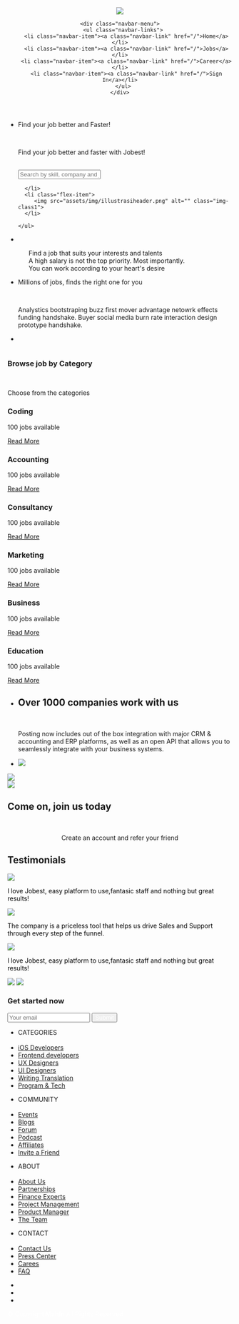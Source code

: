 <!DOCTYPE html>
<html lang="en">

<head>
  <meta charset="utf-8">
  <meta content="width=device-width, initial-scale=1.0" name="viewport">

  <title>Jobest website</title>
  <meta content="" name="description">
  <meta content="" name="keywords">

  <!-- Favicons -->
  <link href="assets/img/favicon.png" rel="icon">
  <link href="assets/img/apple-touch-icon.png" rel="apple-touch-icon">

  <!-- Google Fonts -->
  <link href="https://fonts.googleapis.com/css?family=Open+Sans:300,300i,400,400i,600,600i,700,700i|Montserrat:300,400,500,600,700" rel="stylesheet">
  <link rel="preconnect" href="https://fonts.gstatic.com">
  <link href="https://fonts.googleapis.com/css2?family=Nunito+Sans:wght@600&display=swap" rel="stylesheet">
  <link rel="preconnect" href="https://fonts.gstatic.com">
  <link href="https://fonts.googleapis.com/css2?family=Poppins:wght@600&display=swap" rel="stylesheet">
  <link rel="preconnect" href="https://fonts.gstatic.com">
  <link href="https://fonts.googleapis.com/css2?family=Poppins:wght@500&display=swap" rel="stylesheet">
  <link rel="preconnect" href="https://fonts.gstatic.com">
  <link href="https://fonts.googleapis.com/css2?family=Rubik&display=swap" rel="stylesheet">

  <!-- CSS Files -->
  <link rel="stylesheet" href="https://use.fontawesome.com/releases/v5.5.0/css/all.css" integrity="sha384-B4dIYHKNBt8Bc12p+WXckhzcICo0wtJAoU8YZTY5qE0Id1GSseTk6S+L3BlXeVIU" crossorigin="anonymous">
  <link href="assets/vendor/font-awesome/css/font-awesome.min.css" rel="stylesheet">
  <link href="assets/vendor/ionicons/css/ionicons.min.css" rel="stylesheet">


  <!-- Template Main CSS File -->
  <link href="assets/css/jobest-1.css" rel="stylesheet">

</head>

<body>

<!-- ======= Header ======= -->
<header id="navbar">
  <nav class="navbar-container container">
    <a href="/" class="home-link"><div class="navbar-logo"><img src="assets/img/jobest.svg" class="logo"></div></a>
    
    <div class="navbar-menu">
      <ul class="navbar-links">
        <li class="navbar-item"><a class="navbar-link" href="/">Home</a></li>
        <li class="navbar-item"><a class="navbar-link" href="/">Jobs</a></li>
        <li class="navbar-item"><a class="navbar-link" href="/">Career</a></li>
        <li class="navbar-item"><a class="navbar-link" href="/">Sign In</a></li>
      </ul>
    </div>
  </nav>
</header>


<!-- ======= First section ======= -->
<section id="sec1">
  <div>
    <ul class="flex-container">
      <li class="flex-item">
        <div class="findjob">
          <p>Find your job better and Faster!</p><br>
          <p class="findjob2">Find your job better and faster with Jobest!</p>
        </div><br>
        <div class="d-flex justify-content-left">
          <div class="searchbar">
            <input class="search_input" type="text" name="" placeholder="Search by skill, company and job">
            <a href="#" class="search_icon"><i class="fa fa-search"></i></a>
          </div>
        </div>

      </li>
      <li class="flex-item">
         <img src="assets/img/illustrasiheader.png" alt="" class="img-class1">
      </li>

    </ul>
  </div>
</section>


<!-- ======= Second section ======= -->
<section id="sec2">
  <div>
    <ul class="flex-container">
      <li class="flex-item">
        <img src="assets/img/o2.png" alt="" class="img-classo2">
        <img src="assets/img/sec2.png" alt="" class="img-class2">
      </li>
      <ul style="list-style: none" class="flex-item">
        <li class="findjob3"><i class="ion-android-checkmark-circle"></i> Find a job that suits your interests and talents</li>
        <li class="findjob3"><i class="ion-android-checkmark-circle"></i> A high salary is not the top priority. Most importantly.</li>
        <li class="findjob3"><i class="ion-android-checkmark-circle"></i> You can work according to your heart's desire</li>
        </li>
      </ul>
  </div>
</section>

<!-- ======= Third section ======= -->
<section id="sec3">
  <div>
    <ul class="flex-container">
      <li class="flex-item">
        <div>
          <p class="findjob">Millions of jobs, finds the right one for you</p><br>
          <p class="findjob4">Analystics bootstraping buzz first mover advantage netowrk effects funding handshake. Buyer social media burn rate interaction design prototype handshake.</p>
        </div>
      </li>
      <li class="flex-item">
        <img src="assets/img/pencil.png" alt="" class="img-class3">
      </li>
    </ul>
  </div>
</section>

<!-- boxes -->
<div>
   <img src="assets/img/boxes.png" alt="" class="img-boxes">  
</div>

<!-- ======= Fourth section ======= -->
<section id="sec4">
  <div>
  </div>
  <div class="content1">
    <div class="sec4-m">
    <H3>Browse job by Category</H3><br>
    <p> Choose from the categories</p>
  </div>
  </div>
</section>

<!-- ======= Fifth Section ======= -->
<section id="sec5"></section>
<div class="containerPackage">
  <div class="card">
    <div class="content">
      <i class="ion-ios-speedometer-outline" style="color: #8660fe;"></i>
      <h3>Coding</h3>
      <p>100 jobs available</p>
      <a href="#">Read More</a>
    </div>
  </div>
  <div class="card">
    <div class="content">
      <i class="ion-ios-world-outline" style="color: #8660fe;"></i>
      <h3>Accounting</h3>
      <p>100 jobs available</p>
      <a href="#">Read More</a>
    </div>
  </div>
  <div class="card">
    <div class="content">
      <i class="ion-ios-clock-outline" style="color: #8660fe;"></i>
      <h3>Consultancy</h3>
      <p>100 jobs available</p>
      <a href="#">Read More</a>
    </div>
  </div>
  <div class="card">
    <div class="content">
      <i class="ion-ios-world-outline" style="color: #8660fe;"></i>
      <h3>Marketing</h3>
      <p>100 jobs available</p>
      <a href="#">Read More</a>
    </div>
  </div>
  <div class="card">
    <div class="content">
      <i class="ion-ios-speedometer-outline" style="color: #8660fe;"></i>
      <h3>Business</h3>
      <p>100 jobs available</p>
      <a href="#">Read More</a>
    </div>
  </div>
  <div class="card">
    <div class="content">
      <i class="ion-ios-clock-outline" style="color: #8660fe;"></i>
      <h3>Education</h3>
      <p>100 jobs available</p>
      <a href="#">Read More</a>
    </div>
  </div>
</div>

<!-- ======= Sixth section ======= -->
<section id="sec6">
  <div>
    <ul class="flex-container">
      <li class="flex-item">
        <div class="companies">
          <h2>Over 1000 companies work with us</h2><br>
          <p>Posting now includes out of the box integration with major CRM & accounting and ERP platforms, as well as an open API that allows you to seamlessly integrate with your business systems.</p>
        </div>
      </li>
      <li class="flex-item">
        <img src="assets/img/companies.png">
      </li>
    </ul>
  </div>
</section>

<!-- ======= Seventh section ======= -->
<section id="sec7">
  <div class="join-us">
    <img src="assets/img/join.png" alt="" class="">
  </div>
  <div class="join-ribbon1"><img src="assets/img/join-ribbon.png"></div>
  <div class="join-ribbon2"><img src="assets/img/join-ribbon-r.png"></div>
  <div>
  <h2 class="join-text">Come on, join us today</h2><br>
  <p style="text-align: center;">Create an account and refer your friend</p>
  </div>
</section>

<!-- ======= Eight section ======= -->
<section id="sec8"></section>
<div>
  <h2 class="testimoni">Testimonials<span><i class="fa fa-arrow-left" aria-hidden="true"></i></span><span><i class="fa fa-arrow-right" aria-hidden="true"></i></span>
  </h2>
</div>
<div class="containerPackage containerPackage1">
  <div class="card card-rt">
    <div class="content content-img">
      <img src="assets/img/dam.png">
      <div>
        <span class="fa fa-star checked"></span>
        <span class="fa fa-star checked"></span>
        <span class="fa fa-star checked"></span>
        <span class="fa fa-star checked"></span>
        <span class="fa fa-star checked"></span></div>
        <p style="color: black">I love Jobest, easy platform to use,fantasic staff and nothing but great results!</p>
    </div>
  </div>
  <div class="card card-rt">
    <div class="content content-img">
      <img src="assets/img/lucas.png">
      <div>
        <span class="fa fa-star checked"></span>
        <span class="fa fa-star checked"></span>
        <span class="fa fa-star checked"></span>
        <span class="fa fa-star checked"></span>
        <span class="fa fa-star "></span></div>
        <p style="color: black">The company is a priceless tool that helps us drive Sales and Support through every step of the funnel.</p>
    </div>
  </div>
  <div class="card card-rt">
    <div class="content content-img">
      <img src="assets/img/brown.png">
      <div>
        <span class="fa fa-star checked"></span>
        <span class="fa fa-star checked"></span>
        <span class="fa fa-star checked"></span>
        <span class="fa fa-star checked"></span>
        <span class="fa fa-star checked"></span></div>
        <p style="color: black">I love Jobest, easy platform to use,fantasic staff and nothing but great results!</p>
    </div>
  </div>
</div>

<!-- ======= Nintth section ======= -->
<section id="sec9"></section>
<footer id="footer" class="section-bg">
    <img class="footer-bg1" src="assets/img/footerc.png">
    <img class="footer-bg2" src="assets/img/footer.png">
  <div class="footer-top">
      <div class="row">
        <div class="flex-container1">
          <div class="flex-item-left"><h3>Get started now</h3></div>
          <div class="flex-item-right rectangle"><form class="input-group">
            <input type="text" class="form-control form-control-sm mailbar" placeholder="Your email"
                   aria-label="Your email" aria-describedby="basic-addon2">
              <button class="btn btn-outline-blue search-button" type="button" style="color: white" ;>Submit</button>
            </div>
          </form>
          </div>
        </div>
      </div>

  <div class="flex-container1">
    <div class="flex-item flex-item1">
      <ul class="footer-ul">
        <li>CATEGORIES</li><br>
        <li><a href="#">iOS Developers</a></li>
        <li><a href="#">Frontend developers</a></li>
        <li><a href="#">UX Designers</a></li>
        <li><a href="#">UI Designers</a></li>
        <li><a href="#">Writing Translation</a></li>
        <li><a href="#">Program & Tech</a></li>
      </ul>
    </div>
    <div class="flex-item flex-item1">
      <ul class="footer-ul">
        <li>COMMUNITY</li><br>
        <li><a href="#">Events</a></li>
        <li><a href="#">Blogs</a></li>
        <li><a href="#">Forum</a></li>
        <li><a href="#">Podcast</a></li>
        <li><a href="#">Affiliates</a></li>
        <li><a href="#">Invite a Friend</a></li>
      </ul>
    </div>
    <div class="flex-item flex-item1">
      <ul class="footer-ul">
        <li>ABOUT</li><br>
        <li><a href="#">About Us</a></li>
        <li><a href="#">Partnerships</a></li>
        <li><a href="#">Finance Experts</a></li>
        <li><a href="#">Project Management</a></li>
        <li><a href="#">Product Manager</a></li>
        <li><a href="#">The Team</a></li>
      </ul>
    </div>
    <div class="flex-item flex-item1">
      <ul class="footer-ul">
        <li>CONTACT</li><br>
        <li><a href="#">Contact Us</a></li>
        <li><a href="#">Press Center</a></li>
        <li><a href="#">Carees</a></li>
        <li><a href="#">FAQ</a></li>
      </ul>
    </div>

  </div></div>
  <div id="social-linkss" class="social-links social-links-footer">
    <ul class="social">
  <li>
    <a href="https://twitter.com/" title="">
      <span class="icon fa fa-twitter"></span>
    </a>
  </li>
  <li>
    <a href="https://www.facebook.com/" title="">
      <span class="icon fa fa-facebook"></span>
    </a>
  </li>
  <li>
    <a href="https://plus.google.com/" title="">
      <span class="icon fa fa-google-plus"></span>
    </a>
  </li>
</ul>
  </div>

  <div class="container content5">
    <div class="copyright " style="color: white ;">
      &copy; Copyright<strong> Mahin</strong> All Rights Reserved
    </div>
  </div>

</footer>
<!-- End  Footer -->
</section>



</body>
</html>